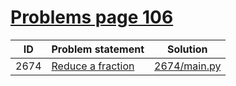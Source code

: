 # [Problems page 106](https://www.e-olymp.com/en/problems?page=106)


| ID   | Problem statement                                             | Solution                     |
|------|---------------------------------------------------------------|------------------------------|
| 2674 | [Reduce a fraction](https://www.e-olymp.com/en/problems/2674) | [2674/main.py](2674/main.py) |

